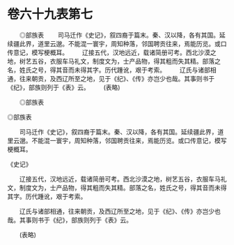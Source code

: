 # 卷六十九表第七

　　◎部族表 　　司马迁作《史记》，叙四裔于篇末。秦、汉以降，各有其国。延续疆此界，道里云邈。不能混一寰宇，周知种落，邻国聘贡往来，焉能历览。或口传意记，模写梗概耳。 　　辽接五代，汉地远近，载诸简册可考。西北沙漠之地，树艺五谷，衣服车马礼文，制度文为，士产品物，得其粗而失其精。部落之名，姓氏之号，得其音而未得其字。历代踵讹，艰于考索。 　　辽氏与诸部相通，往来朝贡，及西辽所至之地，见于《纪》、《传》亦岂少也哉。其事则书于《纪》，部族则列于《表》云。 　　(表略)

　　◎部族表

◎部族表

　　司马迁作《史记》，叙四裔于篇末。秦、汉以降，各有其国。延续疆此界，道里云邈。不能混一寰宇，周知种落，邻国聘贡往来，焉能历览。或口传意记，模写梗概耳。

《史记》

　　辽接五代，汉地远近，载诸简册可考。西北沙漠之地，树艺五谷，衣服车马礼文，制度文为，士产品物，得其粗而失其精。部落之名，姓氏之号，得其音而未得其字。历代踵讹，艰于考索。

　　辽氏与诸部相通，往来朝贡，及西辽所至之地，见于《纪》、《传》亦岂少也哉。其事则书于《纪》，部族则列于《表》云。

　　(表略)